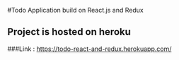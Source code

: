#Todo Application build on React.js and Redux 

## Project is hosted on heroku 

###Link : https://todo-react-and-redux.herokuapp.com/
